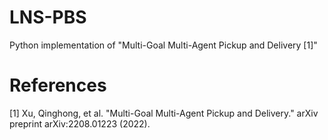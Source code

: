 # LNS-PBS
Python implementation of "Multi-Goal Multi-Agent Pickup and Delivery [1]"

# References
[1] Xu, Qinghong, et al. "Multi-Goal Multi-Agent Pickup and Delivery." arXiv preprint arXiv:2208.01223 (2022).
